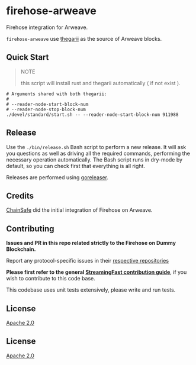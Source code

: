 # firehose-arweave

Firehose integration for Arweave.

`firehose-arweave` use [thegarii](https://github.com/ChainSafe/thegarii) as the source
of Arweave blocks.

## Quick Start

> NOTE
>
> this script will install rust and thegarii automatically ( if not exist ).
```
# Arguments shared with both thegarii:
#
# --reader-node-start-block-num
# --reader-node-stop-block-num
./devel/standard/start.sh -- --reader-node-start-block-num 911988
```

## Release

Use the `./bin/release.sh` Bash script to perform a new release. It will ask you questions
as well as driving all the required commands, performing the necessary operation automatically.
The Bash script runs in dry-mode by default, so you can check first that everything is all right.

Releases are performed using [goreleaser](https://goreleaser.com/).


## Credits

[ChainSafe](https://chainsafe.io/) did the initial integration of Firehose on Arweave.

## Contributing

**Issues and PR in this repo related strictly to the Firehose on Dummy Blockchain.**

Report any protocol-specific issues in their
[respective repositories](https://github.com/streamingfast/streamingfast#protocols)

**Please first refer to the general
[StreamingFast contribution guide](https://github.com/streamingfast/streamingfast/blob/master/CONTRIBUTING.md)**,
if you wish to contribute to this code base.

This codebase uses unit tests extensively, please write and run tests.


## License

[Apache 2.0](LICENSE)


## License

[Apache 2.0](LICENSE)
